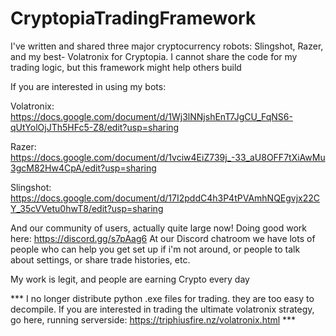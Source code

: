 # CryptopiaTradingFramework


I've written and shared three major cryptocurrency robots: Slingshot, Razer, and my best- Volatronix for Cryptopia.  I cannot share the code for my trading logic, but this framework might help others build 

If you are interested in using my bots:

Volatronix: https://docs.google.com/document/d/1Wj3lNNjshEnT7JgCU_FqNS6-qUtYolOjJTh5HFc5-Z8/edit?usp=sharing

Razer: https://docs.google.com/document/d/1vciw4EiZ739j_-33_aU8OFF7tXiAwMu3gcM82Hw4CpA/edit?usp=sharing

Slingshot: https://docs.google.com/document/d/17I2pddC4h3P4tPVAmhNQEgvjx22CY_35cVVetu0hwT8/edit?usp=sharing

And our community of users, actually quite large now! Doing good work here: https://discord.gg/s7pAag6
At our Discord chatroom we have lots of people who can help you get set up if i'm not around, or people to talk about settings, or share trade histories, etc.  

My work is legit, and people are earning Crypto every day

*** I no longer distribute python .exe files for trading.  they are too easy to decompile.  If you are interested in trading the ultimate volatronix strategy, go here, running serverside: https://triphiusfire.nz/volatronix.html  ***
